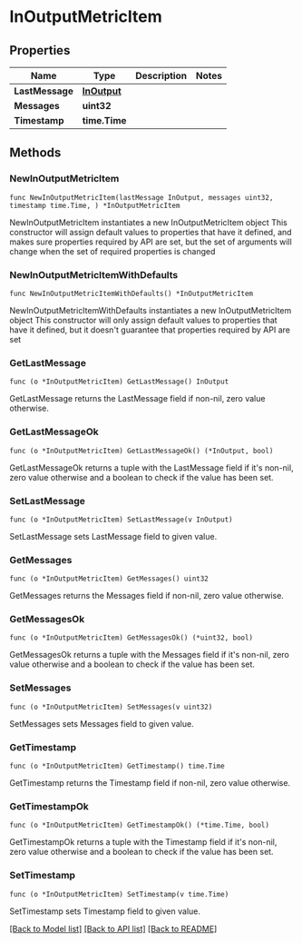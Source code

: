 # InOutputMetricItem

## Properties

Name | Type | Description | Notes
------------ | ------------- | ------------- | -------------
**LastMessage** | [**InOutput**](InOutput.md) |  | 
**Messages** | **uint32** |  | 
**Timestamp** | **time.Time** |  | 

## Methods

### NewInOutputMetricItem

`func NewInOutputMetricItem(lastMessage InOutput, messages uint32, timestamp time.Time, ) *InOutputMetricItem`

NewInOutputMetricItem instantiates a new InOutputMetricItem object
This constructor will assign default values to properties that have it defined,
and makes sure properties required by API are set, but the set of arguments
will change when the set of required properties is changed

### NewInOutputMetricItemWithDefaults

`func NewInOutputMetricItemWithDefaults() *InOutputMetricItem`

NewInOutputMetricItemWithDefaults instantiates a new InOutputMetricItem object
This constructor will only assign default values to properties that have it defined,
but it doesn't guarantee that properties required by API are set

### GetLastMessage

`func (o *InOutputMetricItem) GetLastMessage() InOutput`

GetLastMessage returns the LastMessage field if non-nil, zero value otherwise.

### GetLastMessageOk

`func (o *InOutputMetricItem) GetLastMessageOk() (*InOutput, bool)`

GetLastMessageOk returns a tuple with the LastMessage field if it's non-nil, zero value otherwise
and a boolean to check if the value has been set.

### SetLastMessage

`func (o *InOutputMetricItem) SetLastMessage(v InOutput)`

SetLastMessage sets LastMessage field to given value.


### GetMessages

`func (o *InOutputMetricItem) GetMessages() uint32`

GetMessages returns the Messages field if non-nil, zero value otherwise.

### GetMessagesOk

`func (o *InOutputMetricItem) GetMessagesOk() (*uint32, bool)`

GetMessagesOk returns a tuple with the Messages field if it's non-nil, zero value otherwise
and a boolean to check if the value has been set.

### SetMessages

`func (o *InOutputMetricItem) SetMessages(v uint32)`

SetMessages sets Messages field to given value.


### GetTimestamp

`func (o *InOutputMetricItem) GetTimestamp() time.Time`

GetTimestamp returns the Timestamp field if non-nil, zero value otherwise.

### GetTimestampOk

`func (o *InOutputMetricItem) GetTimestampOk() (*time.Time, bool)`

GetTimestampOk returns a tuple with the Timestamp field if it's non-nil, zero value otherwise
and a boolean to check if the value has been set.

### SetTimestamp

`func (o *InOutputMetricItem) SetTimestamp(v time.Time)`

SetTimestamp sets Timestamp field to given value.



[[Back to Model list]](../README.md#documentation-for-models) [[Back to API list]](../README.md#documentation-for-api-endpoints) [[Back to README]](../README.md)


